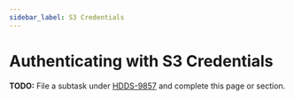 ```yaml
---
sidebar_label: S3 Credentials
---
```


# Authenticating with S3 Credentials

**TODO:** File a subtask under [HDDS-9857](https://issues.apache.org/jira/browse/HDDS-9857) and complete this page or section.

